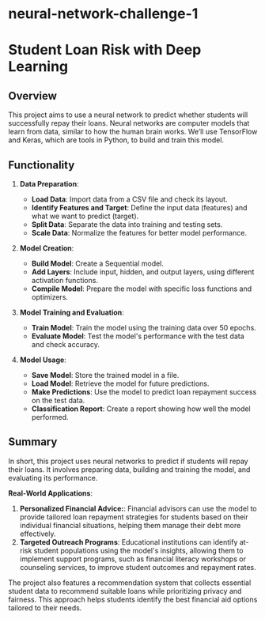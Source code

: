 # neural-network-challenge-1

# Student Loan Risk with Deep Learning

## Overview
This project aims to use a neural network to predict whether students will successfully repay their loans. Neural networks are computer models that learn from data, similar to how the human brain works. We’ll use TensorFlow and Keras, which are tools in Python, to build and train this model.

## Functionality

1. **Data Preparation**:
    - **Load Data**: Import data from a CSV file and check its layout.
    - **Identify Features and Target**: Define the input data (features) and what we want to predict (target).
    - **Split Data**: Separate the data into training and testing sets.
    - **Scale Data**: Normalize the features for better model performance.
 
2. **Model Creation**:
    - **Build Model**: Create a Sequential model.
    - **Add Layers**: Include input, hidden, and output layers, using different activation functions.
    - **Compile Model**: Prepare the model with specific loss functions and optimizers.

3. **Model Training and Evaluation**:
    - **Train Model**: Train the model using the training data over 50 epochs.
    - **Evaluate Model**: Test the model's performance with the test data and check accuracy.

4. **Model Usage**:
    - **Save Model**: Store the trained model in a file.
    - **Load Model**: Retrieve the model for future predictions.
    - **Make Predictions**: Use the model to predict loan repayment success on the test data.
    - **Classification Report**: Create a report showing how well the model performed.

## Summary
In short, this project uses neural networks to predict if students will repay their loans. It involves preparing data, building and training the model, and evaluating its performance.

**Real-World Applications**:
1. **Personalized Financial Advice:**: Financial advisors can use the model to provide tailored loan repayment strategies for students based on their individual financial situations, helping them manage their debt more effectively.
2. **Targeted Outreach Programs**: Educational institutions can identify at-risk student populations using the model's insights, allowing them to implement support programs, such as financial literacy workshops or counseling services, to improve student outcomes and repayment rates.

The project also features a recommendation system that collects essential student data to recommend suitable loans while prioritizing privacy and fairness. This approach helps students identify the best financial aid options tailored to their needs.